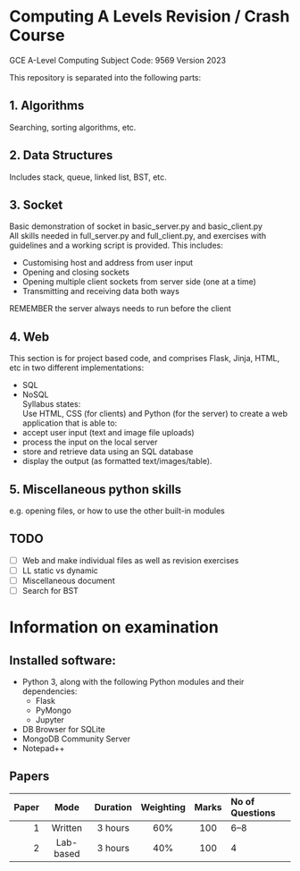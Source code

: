 # Computing A Levels Revision / Crash Course

GCE A-Level Computing
Subject Code: 9569
Version 2023

This repository is separated into the following parts:
## 1. Algorithms
Searching, sorting algorithms, etc.
## 2. Data Structures
Includes stack, queue, linked list, BST, etc.
## 3. Socket
Basic demonstration of socket in basic_server.py and basic_client.py  
All skills needed in full_server.py and full_client.py, and exercises with guidelines and a working script is provided. This includes:  
- Customising host and address from user input
- Opening and closing sockets
- Opening multiple client sockets from server side (one at a time)
- Transmitting and receiving data both ways  
  
REMEMBER the server always needs to run before the client
## 4. Web
This section is for project based code, and comprises Flask, Jinja, HTML, etc in two different implementations:  
- SQL
- NoSQL  
Syllabus states:  
Use HTML, CSS (for clients) and Python (for the server) to create a web application that is able to:   
- accept user input (text and image file uploads) 
- process the input on the local server 
- store and retrieve data using an SQL database 
- display the output (as formatted text/images/table).
## 5. Miscellaneous python skills
e.g. opening files, or how to use the other built-in modules  
## TODO
- [ ] Web and make individual files as well as revision exercises  
- [ ] LL static vs dynamic  
- [ ] Miscellaneous document  
- [ ] Search for BST  

# Information on examination
## Installed software:
- Python 3, along with the following Python modules and their dependencies:
    - Flask
    - PyMongo
    - Jupyter
- DB Browser for SQLite
- MongoDB Community Server
- Notepad++
## Papers
| Paper | Mode      | Duration | Weighting | Marks | No of Questions |
| -----:|:---------:|:--------:|:---------:|:-----:|:----------------|
| 1     | Written   | 3 hours  | 60%       | 100   | 6–8             |
| 2     | Lab-based | 3 hours  | 40%       | 100   | 4               |
